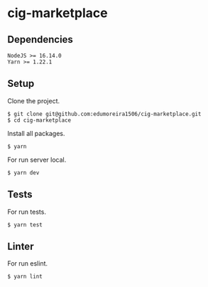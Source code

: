 # cig-marketplace

## Dependencies

```
NodeJS >= 16.14.0
Yarn >= 1.22.1
```

## Setup

Clone the project.

```console
$ git clone git@github.com:edumoreira1506/cig-marketplace.git
$ cd cig-marketplace
```

Install all packages.

```console
$ yarn
```

For run server local.

```console
$ yarn dev
```

## Tests

For run tests.

```console
$ yarn test
```

## Linter

For run eslint.

```console
$ yarn lint
```
